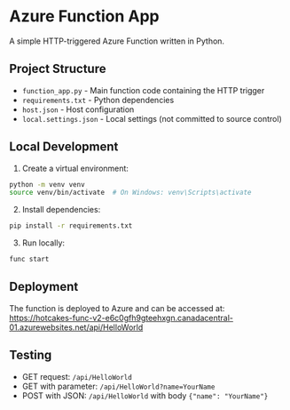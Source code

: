 # Azure Function App

A simple HTTP-triggered Azure Function written in Python.

## Project Structure
- `function_app.py` - Main function code containing the HTTP trigger
- `requirements.txt` - Python dependencies
- `host.json` - Host configuration
- `local.settings.json` - Local settings (not committed to source control)

## Local Development
1. Create a virtual environment:
```bash
python -m venv venv
source venv/bin/activate  # On Windows: venv\Scripts\activate
```

2. Install dependencies:
```bash
pip install -r requirements.txt
```

3. Run locally:
```bash
func start
```

## Deployment
The function is deployed to Azure and can be accessed at:
https://hotcakes-func-v2-e6c0gfh9gteehxgn.canadacentral-01.azurewebsites.net/api/HelloWorld

## Testing
- GET request: `/api/HelloWorld`
- GET with parameter: `/api/HelloWorld?name=YourName`
- POST with JSON: `/api/HelloWorld` with body `{"name": "YourName"}`